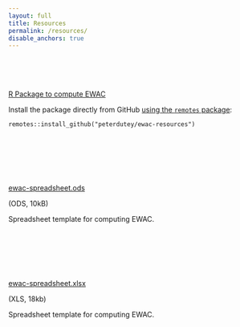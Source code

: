 ```yaml
---
layout: full
title: Resources
permalink: /resources/
disable_anchors: true
---
```



 

<div class="col-md-10 card">
    <div class="card-body">
    <div class="row">
       <div class="col-sm-2">
        <p style="font-size: 5rem;" class="icon-r" ></p></div>
        <div class="col-md-10"> 
         <p><a class="h4" href="https://github.com/peterdutey/ewac-resources/"
                   target ="_blank">R Package to compute EWAC</a> </p>
         <p>Install the package directly from GitHub <a href="https://remotes.r-lib.org/reference/install_github.html" target="_blank">using the <code>remotes</code> package</a>:</p>
<p><code>remotes::install_github("peterdutey/ewac-resources")</code></p>
        </div>
         </div>
    </div>
</div>

<br>



<div class="col-md-10 bg-light card">
    <div class="card-body">
    <div class="row">
       <div class="col-sm-2">
        <p style="font-size: 5rem;" class="icon-file-openoffice" ></p></div>
        <div class="col-md-10"> 
         <p><a class="h4 card-title" href="https://github.com/peterdutey/ewac-resources/blob/master/spreadsheets/ewac-spreadsheet.ods?raw=true"
                   target ="_blank">ewac-spreadsheet.ods</a> </p>
         <p>(ODS, 10kB)</p>
          <p>Spreadsheet template for computing EWAC.</p>
        </div>
         </div>
    </div>
</div>

<br> 
<div class="col-md-10 bg-light card">
    <div class="card-body">
    <div class="row">
       <div class="col-sm-2">
        <p style="font-size: 5rem;" class="icon-file-excel" ></p></div>
        <div class="col-md-10"> 
         <p><a class="h4" href="https://github.com/peterdutey/ewac-resources/blob/master/spreadsheets/ewac-spreadsheet.xlsx?raw=true"
                   target ="_blank">ewac-spreadsheet.xlsx</a> </p>
          <p>(XLS, 18kb)</p>
          <p>Spreadsheet template for computing EWAC.</p>
        </div>
         </div>
    </div>
</div>
 